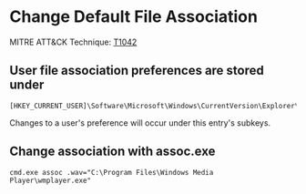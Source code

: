 
# Change Default File Association

MITRE ATT&CK Technique: [T1042](https://attack.mitre.org/wiki/Technique/T1042)

## User file association preferences are stored under

    [HKEY_CURRENT_USER]\Software\Microsoft\Windows\CurrentVersion\Explorer\FileExts

Changes to a user's preference will occur under this entry's subkeys.

## Change association with assoc.exe

    cmd.exe assoc .wav="C:\Program Files\Windows Media Player\wmplayer.exe"
